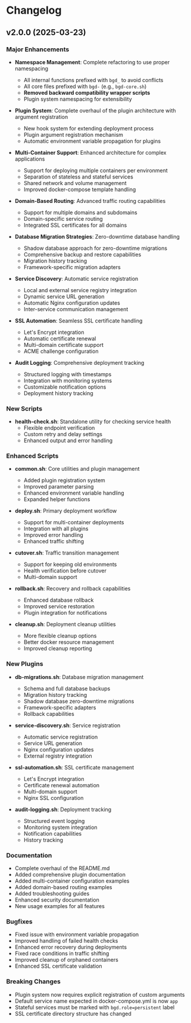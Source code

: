 # Changelog

## v2.0.0 (2025-03-23)

### Major Enhancements

- **Namespace Management**: Complete refactoring to use proper namespacing
  - All internal functions prefixed with `bgd_` to avoid conflicts
  - All core files prefixed with `bgd-` (e.g., `bgd-core.sh`)
  - **Removed backward compatibility wrapper scripts**
  - Plugin system namespacing for extensibility

- **Plugin System**: Complete overhaul of the plugin architecture with argument registration
  - New hook system for extending deployment process
  - Plugin argument registration mechanism
  - Automatic environment variable propagation for plugins

- **Multi-Container Support**: Enhanced architecture for complex applications
  - Support for deploying multiple containers per environment
  - Separation of stateless and stateful services
  - Shared network and volume management
  - Improved docker-compose template handling

- **Domain-Based Routing**: Advanced traffic routing capabilities
  - Support for multiple domains and subdomains
  - Domain-specific service routing
  - Integrated SSL certificates for all domains

- **Database Migration Strategies**: Zero-downtime database handling
  - Shadow database approach for zero-downtime migrations
  - Comprehensive backup and restore capabilities
  - Migration history tracking
  - Framework-specific migration adapters

- **Service Discovery**: Automatic service registration
  - Local and external service registry integration
  - Dynamic service URL generation
  - Automatic Nginx configuration updates
  - Inter-service communication management

- **SSL Automation**: Seamless SSL certificate handling
  - Let's Encrypt integration
  - Automatic certificate renewal
  - Multi-domain certificate support
  - ACME challenge configuration

- **Audit Logging**: Comprehensive deployment tracking
  - Structured logging with timestamps
  - Integration with monitoring systems
  - Customizable notification options
  - Deployment history tracking

### New Scripts

- **health-check.sh**: Standalone utility for checking service health
  - Flexible endpoint verification
  - Custom retry and delay settings
  - Enhanced output and error handling

### Enhanced Scripts

- **common.sh**: Core utilities and plugin management
  - Added plugin registration system
  - Improved parameter parsing
  - Enhanced environment variable handling
  - Expanded helper functions

- **deploy.sh**: Primary deployment workflow
  - Support for multi-container deployments
  - Integration with all plugins
  - Improved error handling
  - Enhanced traffic shifting

- **cutover.sh**: Traffic transition management
  - Support for keeping old environments
  - Health verification before cutover
  - Multi-domain support

- **rollback.sh**: Recovery and rollback capabilities
  - Enhanced database rollback
  - Improved service restoration
  - Plugin integration for notifications

- **cleanup.sh**: Deployment cleanup utilities
  - More flexible cleanup options
  - Better docker resource management
  - Improved cleanup reporting

### New Plugins

- **db-migrations.sh**: Database migration management
  - Schema and full database backups
  - Migration history tracking
  - Shadow database zero-downtime migrations
  - Framework-specific adapters
  - Rollback capabilities

- **service-discovery.sh**: Service registration
  - Automatic service registration
  - Service URL generation
  - Nginx configuration updates
  - External registry integration

- **ssl-automation.sh**: SSL certificate management
  - Let's Encrypt integration
  - Certificate renewal automation
  - Multi-domain support
  - Nginx SSL configuration

- **audit-logging.sh**: Deployment tracking
  - Structured event logging
  - Monitoring system integration
  - Notification capabilities
  - History tracking

### Documentation

- Complete overhaul of the README.md
- Added comprehensive plugin documentation
- Added multi-container configuration examples
- Added domain-based routing examples
- Added troubleshooting guides
- Enhanced security documentation
- New usage examples for all features

### Bugfixes

- Fixed issue with environment variable propagation
- Improved handling of failed health checks
- Enhanced error recovery during deployments
- Fixed race conditions in traffic shifting
- Improved cleanup of orphaned containers
- Enhanced SSL certificate validation

### Breaking Changes

- Plugin system now requires explicit registration of custom arguments
- Default service name expected in docker-compose.yml is now `app`
- Stateful services must be marked with `bgd.role=persistent` label
- SSL certificate directory structure has changed